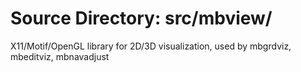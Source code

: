 # Source Directory: src/mbview/

X11/Motif/OpenGL library for 2D/3D visualization, used by mbgrdviz, mbeditviz, mbnavadjust
